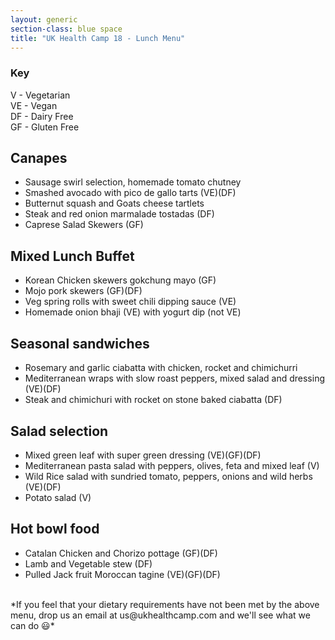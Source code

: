 ```yaml
---
layout: generic
section-class: blue space
title: "UK Health Camp 18 - Lunch Menu"
---
```


### Key
V - Vegetarian  
VE - Vegan  
DF - Dairy Free  
GF - Gluten Free  

## Canapes
- Sausage swirl selection, homemade tomato chutney
- Smashed avocado with pico de gallo tarts (VE)(DF)
- Butternut squash and Goats cheese tartlets
- Steak and red onion marmalade tostadas (DF)
- Caprese Salad Skewers (GF)

## Mixed Lunch Buffet

- Korean Chicken skewers gokchung mayo (GF)
- Mojo pork skewers (GF)(DF)
- Veg spring rolls with sweet chili dipping sauce (VE)
- Homemade onion bhaji (VE) with yogurt dip (not VE)

## Seasonal sandwiches
- Rosemary and garlic ciabatta with chicken, rocket and chimichurri
- Mediterranean wraps with slow roast peppers, mixed salad and dressing (VE)(DF)
- Steak and chimichuri with rocket on stone baked
ciabatta (DF)

## Salad selection
- Mixed green leaf with super green dressing (VE)(GF)(DF)
- Mediterranean pasta salad with peppers, olives, feta and mixed leaf (V)
- Wild Rice salad with sundried tomato, peppers, onions and wild herbs (VE)(DF)
- Potato salad (V)

## Hot bowl food
- Catalan Chicken and Chorizo pottage (GF)(DF)
- Lamb and Vegetable stew (DF)
- Pulled Jack fruit Moroccan tagine (VE)(GF)(DF)

<br>
*If you feel that your dietary requirements have not been met by the above menu, drop us an email at us@ukhealthcamp.com and we'll see what we can do 😃*